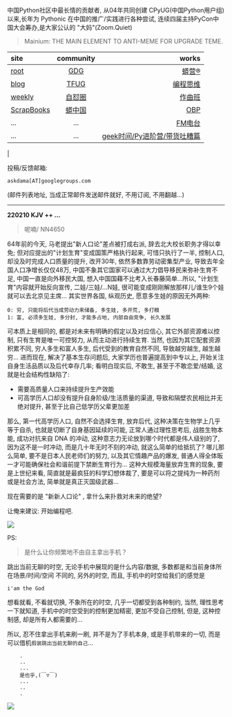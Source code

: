 中国Python社区中最长情的贡献者, 从04年共同创建 CPyUG(中国Python用户组)以来,长年为 Pythonic 在中国的推广/实践进行各种尝试, 连续四届主持PyCon中国大会筹办,是大家公认的 "大妈"(Zoom.Quiet)

> Mainium: THE MAIN ELEMENT TO ANTI-MEME FOR UPGRADE TEME.

| site | community | works |
| :-----| :----: | ----: |
| [root](http://zoomquiet.io/) | [GDG](https://blog.zhgdg.org/) | [蟒营®](https://doc.101.camp/) |
| [blog](https://blog.zoomquiet.io/pages/zoomquiet.html) | [TFUG](http://zh.tfug.world/) | [编程思维](https://py.101.camp/) |
| [weekly](http://weekly.pychina.org/) | [自怼圈](https://du.101.camp/) | [作曲班](https://mu.101.camp/) |
| [ScrapBooks](https://zoomquiet.io/collection.html) | [蟒中国](https://pychina.org/) | [OBP](https://zoomquiet.io/obp/index.html) |
| ... | ... | [FM电台](https://fm.101.camp/) |
| ... | ... | [geek时间/Py进阶营/带货吐糟篇](https://fm.101.camp/2020/geek2py-dama.html) 
 |


投稿/反馈邮箱:

    askdama[AT]googlegroups.com

(邮件列表地址, 
当成正常邮件发送邮件就好, 不用订阅, 不用翻越...)



---------------------------------------------------
**220210 KJV ++ ...**


> 呢喃/ NN4650




64年前的今天, 马老提出"新人口论"差点被打成右派, 辞去北大校长职务才得以幸免; 但对应提出的"计划生育"变成国策严格执行起来, 可惜只执行了一半, 控制人口, 却没及时完成人口质量的提升, 改开30年, 依然多数靠劳动密集型产业, 导致去年全国人口净增长仅仅48万, 中国不象其它国家可以通过大力倡导移民来弥补生育不足, 中国一直是向外移民大国, 想入中国国藉不比考入长春藤简单...所以, "计划生育"内容就开始反向宣传, 二娃/三娃/...N娃, 很可能变成刚刚解放那样儿/谁生9个娃就可以去北京见主席...
其实世界各国, 纵观历史, 愿意多生娃的原因无外两种:

    0: 穷, 只能将后代当成劳动力来储备, 多生娃, 多开荒, 多打粮
    1: 富, 必须多生娃, 多分封, 才能多占地, 内部自由竞争, 长久发展

可本质上是相同的, 都是对未来有明确的假定以及对应信心, 其它外部资源难以控制, 只有生育是唯一可控努力, 从而主动进行持续生育.
当然, 也因为其它配套资源积累不同, 穷人多生和富人多生, 后代受到的教育自然不同, 导致越穷越生, 越生越穷...
进而现在, 解决了基本生存问题后, 大家学历也普遍提高到中专以上, 开始关注自身生活品质以及后代幸存几率; 看明白现实后, 不敢生, 甚至于不敢恋爱/结婚, 这就是社会结构性缺陷了:

- 需要高质量人口来持续提升生产效能
- 可高学历人口却没有提升自身阶级/生活质量的渠道, 导致和隔壁农民相比并无绝对提升, 甚至于比自己低学历父辈更加差

那么, 第一代高学历人口, 自然不会选择生育, 放弃后代, 这种决策在生物学上几乎等于自杀, 也就是切断了自身基因延续的可能, 正常人通过理性思考后, 战胜生物本能, 成功对抗来自 DNA 的冲动, 这种意志力无论放到哪个时代都是伟人级别的了, 因为这不是一时冲动, 而是几十年无时不刻的冲动, 就这么简单的给抵抗了? 哪儿那么简单, 要不是日本人民老师们的努力, 以及其它情趣产品的爆发, 普通人得全体昄一才可能确保社会和谐前提下禁断生育行为...
这种大规模海量放弃生育的现象, 要是上世纪来看, 简直就是最疯狂的科学幻想体裁了, 要是可以将之提纯为一种药剂或是社会方法, 简单就是真正灭国级武器...

现在需要的是 "新新人口论" , 拿什么来扑救对未来的绝望?

让俺来建议: 开始编程吧.​

![](https://ipic.zoomquiet.top/2022-02-09-zq42-today-card-2202.010.jpeg)






PS:
> 是什么让你频繁地不由自主拿出手机？

跳出当前无聊的时空,
无论手机中展现的是什么内容/数据,
多数都是和当前身体所在场景/时间/空间 不同的,
另外的时空,
而且, 手机中的时空给我们的感觉是

    i'am the God

想看就看, 不看就切换,
不象所在的时空, 几乎一切都受到各种制约,
当然,
理性思考一下就知道,
手机中的时空受到的控制更加精密, 更加不受自己控制,
但是, 这种控制感,
却是所有人都需要的...

所以, 
忍不住拿出手机来刷一刷,
并不是为了手机本身, 或是手机带来的一切,
而是可以借机`假装跳出当前无聊的自己`...



```
    .
    ..
    ...
    是也乎,(￣▽￣)
    ...
    ..
    .
```


![](http://ydlj.zoomquiet.top/ipic/2021-07-10-210701DU21-zip.jpg)

